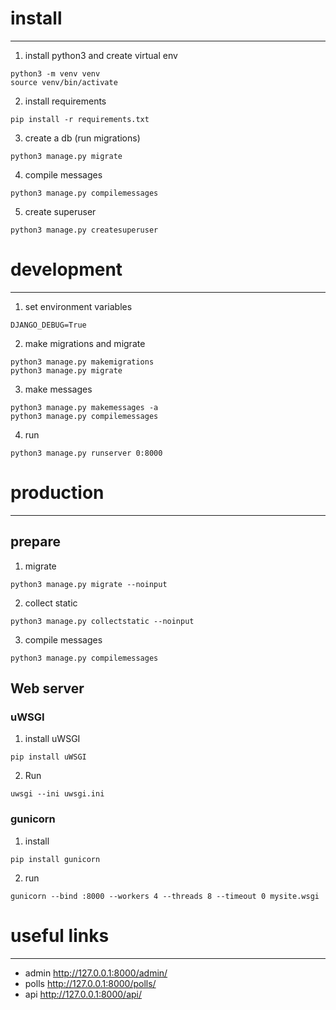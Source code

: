 # install

---

1. install python3 and create virtual env
```shell
python3 -m venv venv
source venv/bin/activate
```
2. install requirements
```shell
pip install -r requirements.txt
```
3. create a db (run migrations)
```shell
python3 manage.py migrate
```
4. compile messages
```shell
python3 manage.py compilemessages
```
5. create superuser
```shell
python3 manage.py createsuperuser
```

# development

---
1. set environment variables
```shell
DJANGO_DEBUG=True
```

2. make migrations and migrate
```shell
python3 manage.py makemigrations
python3 manage.py migrate
```

3. make messages
```shell
python3 manage.py makemessages -a
python3 manage.py compilemessages
```

4. run
```shell
python3 manage.py runserver 0:8000
```

# production

---

## prepare

1. migrate
```shell
python3 manage.py migrate --noinput
```

2. collect static
```shell
python3 manage.py collectstatic --noinput
```

3. compile messages
```shell
python3 manage.py compilemessages
```

## Web server

### uWSGI

1. install uWSGI
```shell
pip install uWSGI
```

2. Run
```shell
uwsgi --ini uwsgi.ini
```

### gunicorn

1. install
```shell
pip install gunicorn
```
2. run
```shell
gunicorn --bind :8000 --workers 4 --threads 8 --timeout 0 mysite.wsgi
```


# useful links

---
* admin http://127.0.0.1:8000/admin/
* polls http://127.0.0.1:8000/polls/
* api http://127.0.0.1:8000/api/
